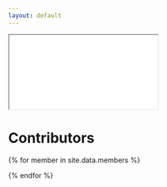 ```yaml
---
layout: default
---
```

<div class="embedded-bot">
   <iframe src="{{site.data.links.bot_link}}" sandbox="allow-same-origin allow-scripts allow-pointer-lock"></iframe>
</div>

# [](#header-2)Contributors

{% for member in site.data.members %}
  <div class="contributor">
    <a href="https://github.com/{{ member.github }}" title="{{ member.name }}" target="_blank">
      <div class="profile-image" style="background-image: url(https://github.com/{{ member.github }}.png)"></div>
    </a>
  </div>
{% endfor %}
